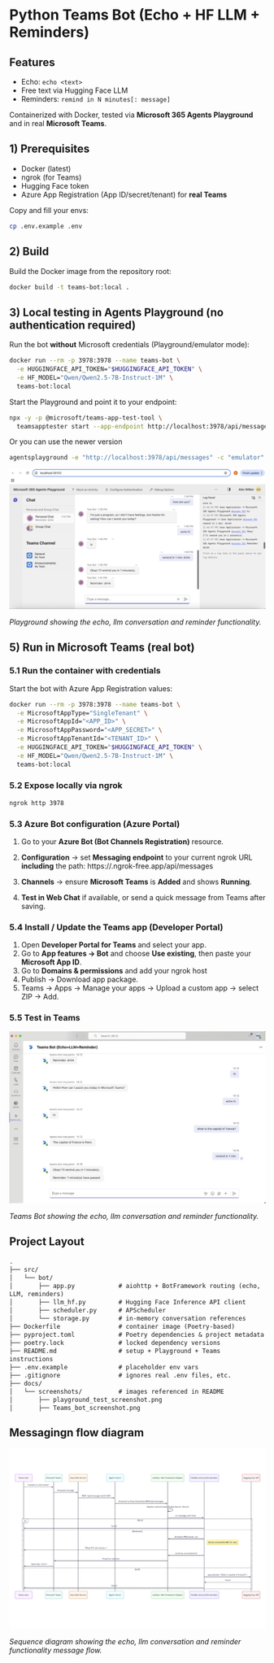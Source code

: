 # Python Teams Bot (Echo + HF LLM + Reminders)

## Features
- Echo: `echo <text>`
- Free text via Hugging Face LLM
- Reminders: `remind in N minutes[: message]`

Containerized with Docker, tested via **Microsoft 365 Agents Playground** and in real **Microsoft Teams**.


## 1) Prerequisites

- Docker (latest)
- ngrok (for Teams)  
- Hugging Face token   
- Azure App Registration (App ID/secret/tenant) for **real Teams**

Copy and fill your envs:
```bash
cp .env.example .env
```

## 2) Build

Build the Docker image from the repository root:

```bash
docker build -t teams-bot:local .
```

## 3) Local testing in **Agents Playground** (no authentication required)

Run the bot **without** Microsoft credentials (Playground/emulator mode):

```bash
docker run --rm -p 3978:3978 --name teams-bot \
  -e HUGGINGFACE_API_TOKEN="$HUGGINGFACE_API_TOKEN" \
  -e HF_MODEL="Qwen/Qwen2.5-7B-Instruct-1M" \
  teams-bot:local
```

Start the Playground and point it to your endpoint:
```bash
npx -y -p @microsoft/teams-app-test-tool \
  teamsapptester start --app-endpoint http://localhost:3978/api/messages
```

Or you can use the newer version
```bash
agentsplayground -e "http://localhost:3978/api/messages" -c "emulator"
```

![Playground — chatbot output](docs/screenshots/playground_test_screenshot.png)

*Playground showing the echo, llm conversation and reminder functionality.*
  

## 5) Run in **Microsoft Teams** (real bot)

### 5.1 Run the container **with credentials**
Start the bot with Azure App Registration values:

```bash
docker run --rm -p 3978:3978 --name teams-bot \
  -e MicrosoftAppType="SingleTenant" \
  -e MicrosoftAppId="<APP_ID>" \
  -e MicrosoftAppPassword="<APP_SECRET>" \
  -e MicrosoftAppTenantId="<TENANT_ID>" \
  -e HUGGINGFACE_API_TOKEN="$HUGGINGFACE_API_TOKEN" \
  -e HF_MODEL="Qwen/Qwen2.5-7B-Instruct-1M" \
  teams-bot:local
```
### 5.2 Expose locally via ngrok
```bash
ngrok http 3978
```
### 5.3 Azure Bot configuration (Azure Portal)
1. Go to your **Azure Bot (Bot Channels Registration)** resource.  
2. **Configuration** → set **Messaging endpoint** to your current ngrok URL **including** the path:
https://<your-ngrok>.ngrok-free.app/api/messages

3. **Channels** → ensure **Microsoft Teams** is **Added** and shows **Running**.
4. **Test in Web Chat** if available, or send a quick message from Teams after saving.

### 5.4 Install / Update the Teams app (Developer Portal)

1. Open **Developer Portal for Teams** and select your app.
2. Go to **App features → Bot** and choose **Use existing**, then paste your **Microsoft App ID**.
3. Go to **Domains & permissions** and add your ngrok host
4. Publish → Download app package.
5. Teams → Apps → Manage your apps → Upload a custom app → select ZIP → Add.


### 5.5  Test in Teams
![Teams — chatbot output](docs/screenshots/Teams_bot_screenshot.png)

*Teams Bot showing the echo, llm conversation and reminder functionality.*


## Project Layout
```
.
├── src/
│   └── bot/
│       ├── app.py            # aiohttp + BotFramework routing (echo, LLM, reminders)
│       ├── llm_hf.py         # Hugging Face Inference API client
│       ├── scheduler.py      # APScheduler
│       └── storage.py        # in-memory conversation references
├── Dockerfile                # container image (Poetry-based)
├── pyproject.toml            # Poetry dependencies & project metadata
├── poetry.lock               # locked dependency versions
├── README.md                 # setup + Playground + Teams instructions
├── .env.example              # placeholder env vars
├── .gitignore                # ignores real .env files, etc.
├── docs/
│   └── screenshots/          # images referenced in README
│       ├── playground_test_screenshot.png
│       ├── Teams_bot_screenshot.png

```

## Messagingn flow diagram
![messaging flow](docs/screenshots/chart.png)

*Sequence diagram showing the echo, llm conversation and reminder functionality message flow.*
